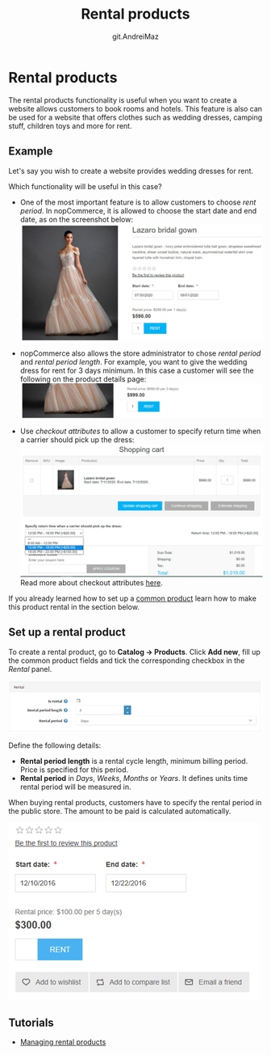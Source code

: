 ﻿---
title: Rental products
uid: es/running-your-store/catalog/products/rental-products
author: git.AndreiMaz
contributors: git.DmitriyKulagin, git.exileDev, git.dunaenko, git.IvanIvanIvanov, git.mariannk
---

# Rental products

The rental products functionality is useful when you want to create a website allows customers to book rooms and hotels. This feature is also can be used for a website that offers clothes such as wedding dresses, camping stuff, children toys and more for rent.

## Example

Let's say you wish to create a website provides wedding dresses for rent. 

Which functionality will be useful in this case?

- One of the most important feature is to allow customers to choose *rent period*. In nopCommerce, it is allowed to choose the start date and end date, as on the screenshot below:
	![Rental example](_static/rental-products/example.jpg)

- nopCommerce also allows the store administrator to chose *rental period* and *rental period length*. For example, you want to give the wedding dress for rent for 3 days minimum. In this case a customer will see the following on the product details page:
	![Rental period](_static/rental-products/period.jpg)

- Use *checkout attributes* to allow a customer to specify return time when a carrier should pick up the dress:
	![Rental example](_static/rental-products/time.jpg)
	Read more about checkout attributes [here](xref:es/running-your-store/order-management/checkout-attributes).

If you already learned how to set up a [common product](xref:es/running-your-store/catalog/products/add-products) learn how to make this product rental in the section below.

## Set up a rental product

To create a rental product, go to **Catalog → Products**. Click **Add new**, fill up the common product fields and tick the corresponding checkbox in the *Rental* panel.

![Rental panel](_static/rental-products/rental.png)

Define the following details:

- **Rental period length** is a rental cycle length, minimum billing period. Price is specified for this period.
- **Rental period** in *Days*, *Weeks*, *Months* or *Years*. It defines units time rental period will be measured in.

When buying rental products, customers have to specify the rental period in the public store. The amount to be paid is calculated automatically.

![Rental in public store](_static/rental-products/rental1.png)

## Tutorials

- [Managing rental products](https://www.youtube.com/watch?v=tOaC6hOILZY&list=PLnL_aDfmRHwsbhj621A-RFb1KnzeFxYz4&index=24)
